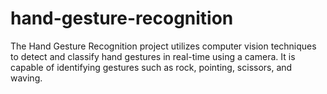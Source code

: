 # hand-gesture-recognition
The Hand Gesture Recognition project utilizes computer vision techniques to detect and classify hand gestures in real-time using a camera. It is capable of identifying gestures such as rock, pointing, scissors, and waving.

